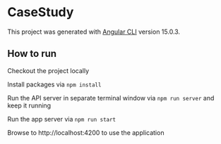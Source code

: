 # CaseStudy

This project was generated with [Angular CLI](https://github.com/angular/angular-cli) version 15.0.3.

## How to run

Checkout the project locally

Install packages via `npm install`

Run the API server in separate terminal window via `npm run server` and keep it running

Run the app server via `npm run start`

Browse to http://localhost:4200 to use the application
